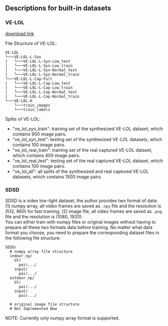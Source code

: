 ## Descriptions for built-in datasets

### VE-LOL
[download link](https://flyywh.github.io/IJCV2021LowLight_VELOL/)  

File Structure of VE-LOL:
```
VE-LOL
└───VE-LOL-L-Syn
|   └───VE-LOL-L-Syn-Low_test
|   └───VE-LOL-L-Syn-Low_train
|   └───VE-LOL-L-Syn-Normal_test
|   └───VE-LOL-L-Syn-Normal_train
└───VE-LOL-L-Cap-Full
|   └───VE-LOL-L-Cap-Low_test
|   └───VE-LOL-L-Cap-Low_train
|   └───VE-LOL-L-Cap-Normal_test
|   └───VE-LOL-L-Cap-Normal_train
└───VE-LOL-H
    └───train_images
    └───train_labels
```
Splits of VE-LOL:
- "ve_lol_syn_train": training set of the synthesized VE-LOL dataset, which contains 900 image pairs.
- "ve_lol_syn_test": testing set of the synthesized VE-LOL datasets, which contains 100 image pairs.
- "ve_lol_real_train": training set of the real captured VE-LOL dataset, which contains 400 image pairs.
- "ve_lol_real_test": testing set of the real captured VE-LOL dataset, which contains 100 image pairs.
- "ve_lol_all": all splits of the synthesized and real captured VE-LOL datasets, which contains 1500 image pairs.


### SDSD
SDSD is a video low-light dataset, the author provides two format of data: (1) numpy array, all video frames are saved as `.npy` file and the resolution is (512, 960) for fast training; (2) image file, all video frames are saved as `.png` file and the resolution is (1080, 1920).  
You can either train with numpy files or original images without having to prepare all these two formats data before training. No matter what data format you choose, you need to prepare the corresponding dataset files in the following file structure:
```
SDSD/
  # numpy array file structure
  indoor_np/
    GT/
      pair.../
    input/
      pair.../
  outdoor_np/
    GT/
      pair.../
    input/
      pair.../

  # original image file structure
  # Not Implemented Now
```
NOTE: Currently only numpy array format is supported.

